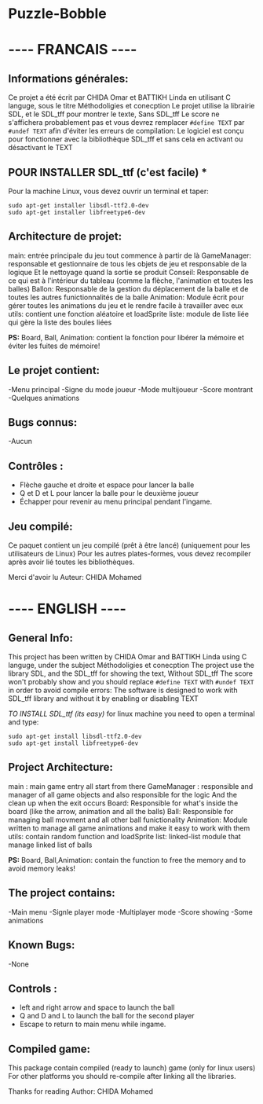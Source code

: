 # Puzzle-Bobble
# ---- FRANCAIS ----

## Informations générales:
Ce projet a été écrit par CHIDA Omar et BATTIKH Linda en utilisant C languge,
sous le titre Méthodoligies et conecption
Le projet utilise la librairie SDL, et le SDL_tff pour montrer le texte,
Sans SDL_tff Le score ne s'affichera probablement pas et vous devrez remplacer `#define TEXT` par
`#undef TEXT` afin d'éviter les erreurs de compilation:
Le logiciel est conçu pour fonctionner avec la bibliothèque SDL_tff et sans cela en activant ou désactivant le TEXT

## POUR INSTALLER SDL_ttf (c'est facile) *
Pour la machine Linux, vous devez ouvrir un terminal et taper:

`sudo apt-get installer libsdl-ttf2.0-dev`</br>
`sudo apt-get installer libfreetype6-dev`

## Architecture de projet:
main: entrée principale du jeu tout commence à partir de là
GameManager: responsable et gestionnaire de tous les objets de jeu et responsable de la logique
Et le nettoyage quand la sortie se produit
Conseil: Responsable de ce qui est à l'intérieur du tableau (comme la flèche, l'animation et toutes les balles)
Ballon: Responsable de la gestion du déplacement de la balle et de toutes les autres funictionnalités de la balle
Animation: Module écrit pour gérer toutes les animations du jeu et le rendre facile à travailler avec eux
utils: contient une fonction aléatoire et loadSprite
liste: module de liste liée qui gère la liste des boules liées

**PS:** Board, Ball, Animation: contient la fonction pour libérer la mémoire et éviter les fuites de mémoire!

## Le projet contient:
-Menu principal
-Signe du mode joueur
-Mode multijoueur
-Score montrant
-Quelques animations

##  Bugs connus:
-Aucun

## Contrôles :
- Flèche gauche et droite et espace pour lancer la balle
- Q et D et L pour lancer la balle pour le deuxième joueur
- Échapper pour revenir au menu principal pendant l'ingame.

## Jeu compilé:
Ce paquet contient un jeu compilé (prêt à être lancé) (uniquement pour les utilisateurs de Linux)
Pour les autres plates-formes, vous devez recompiler après avoir lié toutes les bibliothèques.

Merci d'avoir lu
Auteur: CHIDA Mohamed

# ---- ENGLISH ----

## General Info:
This project has been written by CHIDA Omar and BATTIKH Linda using C languge,
under the subject Méthodoligies et conecption
The project use the library SDL, and the SDL_tff for showing the text,
Without SDL_tff The score won't probably show and you should replace `#define TEXT` with
`#undef TEXT` in order to avoid compile errors:
The software is designed to work with SDL_tff library and without it by enabling or disabling TEXT

*TO INSTALL SDL_ttf (its easy)*
for linux machine you need to open a terminal and type:
	
`sudo apt-get install libsdl-ttf2.0-dev`</br>
`sudo apt-get install libfreetype6-dev`

## Project Architecture:
main : main game entry all start from there
GameManager : responsible and manager of all game objects and also responsible for the logic
	And the clean up when the exit occurs
Board: Responsible for what's inside the board (like the arrow, animation and all the balls)
Ball: Responsible for managing ball movment and all other ball funictionality
Animation: Module written to manage all game animations and make it easy to work with them
utils: contain random function and loadSprite
list: linked-list module that manage linked list of balls

**PS:** Board, Ball,Animation: contain the function to free the memory and to avoid memory leaks!

## The project contains:
-Main menu
-Signle player mode
-Multiplayer mode
-Score showing
-Some animations

## Known Bugs:
-None

## Controls : 
- left and right arrow and space to launch the ball
- Q and D and L to launch the ball for the second player
- Escape to return to main menu while ingame.

## Compiled game:
This package contain compiled (ready to launch) game (only for linux users)
For other platforms you should re-compile after linking all the libraries.

Thanks for reading
Author: CHIDA Mohamed
